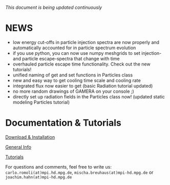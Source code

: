  
*This document is being updated continuously*

 

NEWS
====
- low energy cut-offs in particle injection spectra are now properly and automatically accounted for in particle spectrum evolution
- if you use python, you can now use numpy meshgrids to set injection- and particle escape-spectra that change with time
- overhauled particle escape time functionality. Check out the new tutorials!
- unified naming of get and set functions in Particles class
- new and easy way to get cooling time scale and cooling rate
- integrated flux now easier to get (basic Radiation tutorial updated)
- no more random drawings of GAMERA on your console ;)
- directly set up radiation fields in the Particles class now! (updated static modeling Particles tutorial) 

Documentation & Tutorials
=========================
[Download & Installation](download_installation.md) 

[General Info](documentation.md)

[Tutorials](tutorials_main.md)








 
 
For questions and comments, feel free to write us: `carlo.romoli(at)mpi.hd.mpg.de`, `mischa.breuhaus(at)mpi-hd.mpg.de` or `joachim.hahn(at)mpi-hd.mpg.de`


